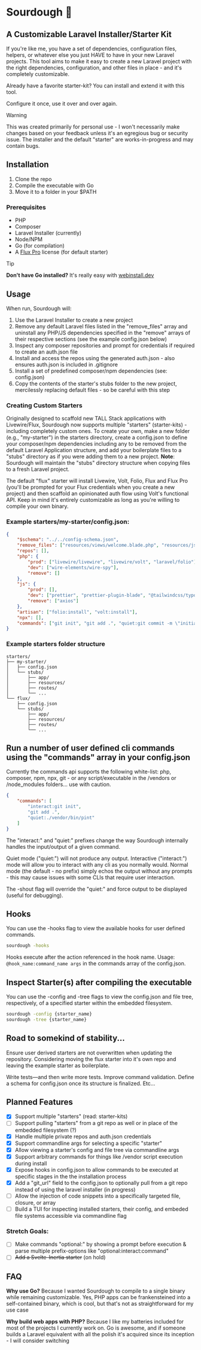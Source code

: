 # Sourdough 🍞
## A Customizable Laravel Installer/Starter Kit

If you're like me, you have a set of dependencies, configuration files, helpers, or whatever else you just HAVE to have in your new Laravel projects. This tool aims to make it easy to create a new Laravel project with the right dependencies, configuration, and other files in place - and it's completely customizable.

Already have a favorite starter-kit? You can install and extend it with this tool.

Configure it once, use it over and over again.

> [!WARNING]
> This was created primarily for personal use - I won't necessarily make changes based on your feedback unless it's an egregious bug or security issue.
> The installer and the default "starter" are works-in-progress and may contain bugs.

## Installation

1. Clone the repo
2. Compile the executable with Go
3. Move it to a folder in your $PATH

### Prerequisites

- PHP
- Composer
- Laravel Installer (currently)
- Node/NPM
- Go (for compilation)
- A [Flux Pro](https://fluxui.dev/pricing) license (for default starter)

> [!TIP]
> **Don't have Go installed?** It's really easy with [webinstall.dev](https://webinstall.dev/golang/)

## Usage

When run, Sourdough will:

1. Use the Laravel Installer to create a new project
2. Remove any default Laravel files listed in the "remove_files" array and uninstall any PHP/JS dependencies specified in the "remove" arrays of their respective sections (see the example config.json below)
3. Inspect any composer repositories and prompt for credentials if required to create an auth.json file
4. Install and access the repos using the generated auth.json - also ensures auth.json is included in .gitignore
5. Install a set of predefined composer/npm dependencies (see: config.json)
6. Copy the contents of the starter's stubs folder to the new project, mercilessly replacing default files - so be careful with this step

### Creating Custom Starters

Originally designed to scaffold new TALL Stack applications with Livewire/Flux, Sourdough now supports multiple "starters" (starter-kits) - including completely custom ones. To create your own, make a new folder (e.g., "my-starter") in the starters directory, create a config.json to define your composer/npm dependencies including any to be removed from the default Laravel Application structure, and add your boilerplate files to a "stubs" directory as if you were adding them to a new project. **Note**: Sourdough will maintain the "stubs" directory structure when copying files to a fresh Laravel project.

The default "flux" starter will install Livewire, Volt, Folio, Flux and Flux Pro (you'll be prompted for your Flux credentials when you create a new project) and then scaffold an opinionated auth flow using Volt's functional API. Keep in mind it's entirely customizable as long as you're willing to compile your own binary.

### Example starters/my-starter/config.json:

```json
{
    "$schema": "../../config-schema.json",
    "remove_files": ["resources/views/welcome.blade.php", "resources/js/bootstrap.js"],
    "repos": [],
    "php": {
        "prod": ["livewire/livewire", "livewire/volt", "laravel/folio"],
        "dev": ["wire-elements/wire-spy"],
        "remove": []
    },
    "js": {
        "prod": [],
        "dev": ["prettier", "prettier-plugin-blade", "@tailwindcss/typography", "@tailwindcss/forms"],
        "remove": ["axios"]
    },
    "artisan": ["folio:install", "volt:install"],
    "npx": [],
    "commands": ["git init", "git add .", "quiet:git commit -m \"initial\"", "quiet:./vendor/bin/pint"]
}
```

### Example starters folder structure

```
starters/
├── my-starter/
│   ├── config.json
│   └── stubs/
│       ├── app/
│       ├── resources/
│       ├── routes/
│       └── ...
└── flux/
    ├── config.json
    └── stubs/
        ├── app/
        ├── resources/
        ├── routes/
        └── ...
```

## Run a number of user defined cli commands using the "commands" array in your config.json

Currently the commands api supports the following white-list:
php, composer, npm, npx, git - or any script/executable in the /vendors or /node_modules folders... use with caution.

```json
{
    "commands": [
        "interact:git init",
        "git add .",
        "quiet:./vendor/bin/pint"
    ]
}
```

The "interact:" and "quiet:" prefixes change the way Sourdough internally handles the input/output of a given command.

Quiet mode ("quiet:") will not produce any output.
Interactive ("interact:") mode will allow you to interact with any cli as you normally would.
Normal mode (the default - no prefix) simply echos the output without any prompts - this may cause issues with some CLIs that require user interaction.

The -shout flag will override the "quiet:" and force output to be displayed (useful for debugging).

## Hooks

You can use the -hooks flag to view the available hooks for user defined commands.

```bash
sourdough -hooks
```

Hooks execute after the action referenced in the hook name. Usage: `@hook_name:command_name args` in the commands array of the config.json.

## Inspect Starter(s) after compiling the executable

You can use the -config and -tree flags to view the config.json and file tree, respectively, of a specified starter within the embedded filesystem.

```bash
sourdough -config {starter_name}
sourdough -tree {starter_name}
```

## Road to somekind of stability...

Ensure user derived starters are not overwritten when updating the repository. Considering moving the flux starter into it's own repo and leaving the example starter as boilerplate.

Write tests—and then write more tests. Improve command validation. Define a schema for config.json once its structure is finalized. Etc...

## Planned Features

- [x] Support multiple "starters" (read: starter-kits)
- [ ] Support pulling "starters" from a git repo as well or in place of the embedded filesystem (?)
- [x] Handle multiple private repos and auth.json credentials
- [x] Support commandline args for selecting a specific "starter"
- [x] Allow viewing a starter's config and file tree via commandline args
- [x] Support arbitrary commands for things like /vendor script execution during install
- [x] Expose hooks in config.json to allow commands to be executed at specific stages in the the installation process
- [x] Add a "git_url" field to the config.json to optionally pull from a git repo instead of using the laravel installer (in progress)
- [ ] Allow the injection of code snippets into a specifically targeted file, closure, or array
- [ ] Build a TUI for inspecting installed starters, their config, and embeded file systems accessible via commandline flag

### Stretch Goals:
- [ ] Make commands "optional:" by showing a prompt before execution & parse multiple prefix-options like "optional:interact:command"
- [ ] ~~Add a Svelte-Inertia starter~~ (on hold)

## FAQ

**Why use Go?** Because I wanted Sourdough to compile to a single binary while remaining customizable. Yes, PHP apps can be frankensteined into a self-contained binary, which is cool, but that's not as straightforward for my use case

**Why build web apps with PHP?** Because I like my batteries included for most of the projects I currently work on. Go is awesome, and if someone builds a Laravel equivalent with all the polish it's acquired since its inception - I will consider switching
